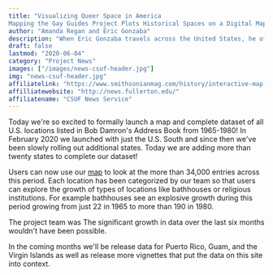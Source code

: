 ```yaml
---
title: "Visualizing Queer Space in America
Mapping the Gay Guides Project Plots Historical Spaces on a Digital Map"
author: "Amanda Regan and Eric Gonzaba"
description: "When Eric Gonzaba travels across the United States, he often wonders about the history of the places he passes through — specifically, their queer history."
draft: false
lastmod: "2020-06-04"
category: "Project News"
images: ["/images/news-csuf-header.jpg"]
img: "news-csuf-header.jpg"
affiliatelink: "https://www.smithsonianmag.com/history/interactive-map-visualizes-queer-geography-20th-century-america-180974306/?utm_source=twitter.com&utm_medium=socialmedia"
affilliatewebsite: "http://news.fullerton.edu/"
affiliatename: "CSUF News Service"
---
```


Today we're so excited to formally launch a map and complete dataset of all U.S. locations listed in Bob Damron's Address Book from 1965-1980! In February 2020 we launched with just the U.S. South and since then we've been slowly rolling out additional states. Today we are adding more than twenty states to complete our dataset!

Users can now use our [map](/map) to look at the more than 34,000 entries across this period. Each location has been categorized by our team so that users can explore the growth of types of locations like bathhouses or religious institutions. For example bathhouses see an explosive growth during this period growing from just 22 in 1965 to more than 190 in 1980.

The project team was The significant growth in data over the last six months wouldn't have been possible.

In the coming months we'll be release data for Puerto Rico, Guam, and the Virgin Islands as well as release more vignettes that put the data on this site into context.
